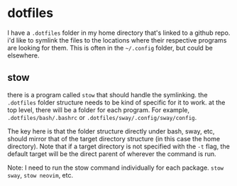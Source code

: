 # dotfiles

I have a `.dotfiles` folder in my home directory that's linked to a github repo. i'd like to symlink the files to the locations where their respective programs are looking for them. This is often in the `~/.config` folder, but could be elsewhere.

## stow

there is a program called `stow` that should handle the symlinking. the `.dotfiles` folder structure needs to be kind of specific for it to work. at the top level, there will be a folder for each program. For example, `.dotfiles/bash/.bashrc` or `.dotfiles/sway/.config/sway/config`.

The key here is that the folder structure directly under bash, sway, etc, should mirror that of the target directory structure (in this case the home directory). Note that if a target directory is not specified with the `-t` flag, the default target will be the direct parent of wherever the command is run.

Note: I need to run the stow command individually for each package. `stow sway`, `stow neovim`, etc.
